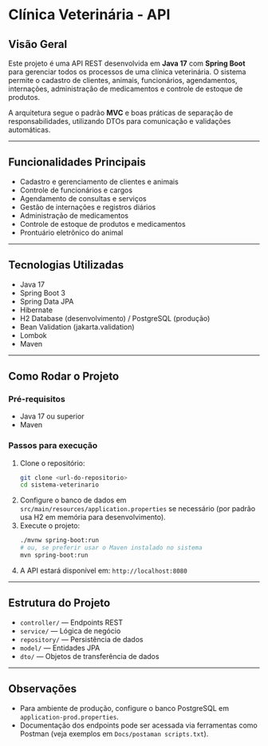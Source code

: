 # Clínica Veterinária - API

## Visão Geral
Este projeto é uma API REST desenvolvida em **Java 17** com **Spring Boot** para gerenciar todos os processos de uma clínica veterinária. O sistema permite o cadastro de clientes, animais, funcionários, agendamentos, internações, administração de medicamentos e controle de estoque de produtos.

A arquitetura segue o padrão **MVC** e boas práticas de separação de responsabilidades, utilizando DTOs para comunicação e validações automáticas.

---

## Funcionalidades Principais
- Cadastro e gerenciamento de clientes e animais
- Controle de funcionários e cargos
- Agendamento de consultas e serviços
- Gestão de internações e registros diários
- Administração de medicamentos
- Controle de estoque de produtos e medicamentos
- Prontuário eletrônico do animal

---

## Tecnologias Utilizadas
- Java 17
- Spring Boot 3
- Spring Data JPA
- Hibernate
- H2 Database (desenvolvimento) / PostgreSQL (produção)
- Bean Validation (jakarta.validation)
- Lombok
- Maven

---

## Como Rodar o Projeto

### Pré-requisitos
- Java 17 ou superior
- Maven

### Passos para execução
1. Clone o repositório:
   ```bash
   git clone <url-do-repositorio>
   cd sistema-veterinario
   ```
2. Configure o banco de dados em `src/main/resources/application.properties` se necessário (por padrão usa H2 em memória para desenvolvimento).
3. Execute o projeto:
   ```bash
   ./mvnw spring-boot:run
   # ou, se preferir usar o Maven instalado no sistema
   mvn spring-boot:run
   ```
4. A API estará disponível em: `http://localhost:8080`

---

## Estrutura do Projeto
- `controller/` — Endpoints REST
- `service/` — Lógica de negócio
- `repository/` — Persistência de dados
- `model/` — Entidades JPA
- `dto/` — Objetos de transferência de dados

---

## Observações
- Para ambiente de produção, configure o banco PostgreSQL em `application-prod.properties`.
- Documentação dos endpoints pode ser acessada via ferramentas como Postman (veja exemplos em `Docs/postaman scripts.txt`).